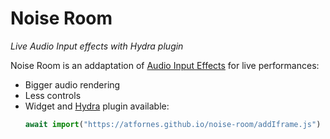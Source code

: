 # Noise Room
*Live Audio Input effects with Hydra plugin*

Noise Room is an addaptation of [Audio Input Effects](https://cwilso.github.io/Audio-Input-Effects/) for live performances:

- Bigger audio rendering
- Less controls
- Widget and [Hydra](hydra.ojack.xyz/) plugin available:
    ``` javascript
    await import("https://atfornes.github.io/noise-room/addIframe.js")
    ```



